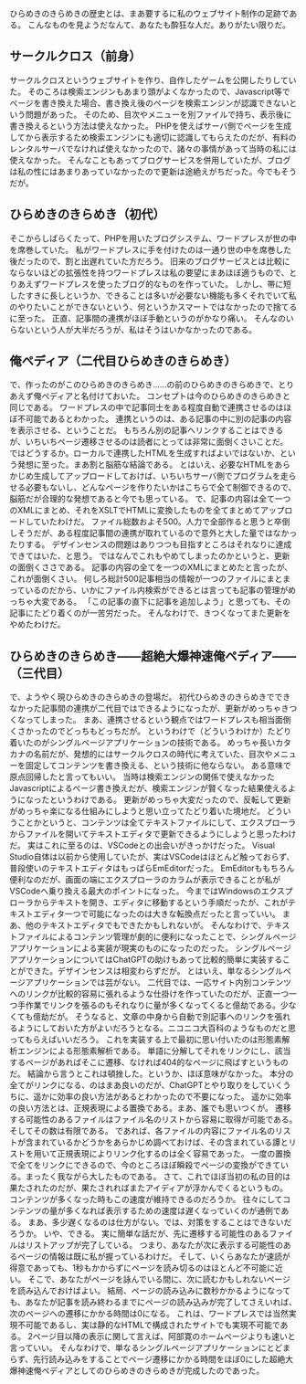 ひらめきのきらめきの歴史とは、まあ要するに私のウェブサイト制作の足跡である。
こんなものを見ようだなんて、あなたも酔狂な人だ。ありがたい限りだ。

## サークルクロス（前身）
サークルクロスというウェブサイトを作り、自作したゲームを公開したりしていた。
そのころは検索エンジンもあまり頭がよくなかったので、Javascript等でページを書き換えた場合、書き換え後のページを検索エンジンが認識できないという問題があった。
そのため、目次やメニューを別ファイルで持ち、表示後に書き換えるという方法は使えなかった。
PHPを使えばサーバ側でページを生成してから表示するため検索エンジンにも適切に認識してもらえたのだが、有料のレンタルサーバでなければ使えなかったので、諸々の事情があって当時の私には使えなかった。
そんなこともあってブログサービスを併用していたが、ブログは私の性にはあまりあっていなかったので更新は途絶えがちだった。今でもそうだが。

## ひらめきのきらめき（初代）
そこからしばらくたって、PHPを用いたブログシステム、ワードプレスが世の中を席巻していた。
私がワードプレスに手を付けたのは一通り世の中を席巻した後だったので、割と出遅れていた方だろう。
旧来のブログサービスとは比較にならないほどの拡張性を持つワードプレスは私の要望にまあほぼ適うもので、とりあえずワードプレスを使ったブログ的なものを作っていた。
しかし、帯に短したすきに長しというか、できることは多いが必要ない機能も多くそれでいて私のやりたいことができないという、何というかスマートではなかったので捨てるに至った。
正直、記事間の連携がほぼ手動というのがかなり痛い。
そんなのいらないという人が大半だろうが、私はそうはいかなかったのである。

## 俺ペディア（二代目ひらめきのきらめき）
で、作ったのがこのひらめきのきらめき……の前のひらめきのきらめきで、とりあえず俺ペディアと名付けておいた。
コンセプトは今のひらめきのきらめきと同じである。
ワードプレスの中で記事同士をある程度自動で連携させるのはほぼ不可能であるとわかった。
連携というのは、ある記事の中に別の記事の内容を表示させる、ということだ。
もちろん別の記事へリンクすることはできるが、いちいちページ遷移させるのは読者にとっては非常に面倒くさいことだ。
ではどうするか。ローカルで連携したHTMLを生成すればよいではないか、という発想に至った。まあ割と脳筋な結論である。
とはいえ、必要なHTMLをあらかじめ生成してアップロードしておけば、いちいちサーバ側でプログラムを走らせる必要もないし、どんなページを作りたいかはこちらで全て制御できるので、脳筋だが合理的な発想であると今でも思っている。
で、記事の内容は全て一つのXMLにまとめ、それをXSLTでHTMLに変換したものを全てまとめてアップロードしていたわけだ。
ファイル総数およそ500。人力で全部作ると思うと卒倒しそうだが、ある程度記事間の連携が取れているので意外と大した量ではなかったりする。
デザインセンスの問題はありつつも目指すところはそれなりに達成できてはいた、と思う。
ではなんでこれもやめてしまったのかというと、更新の面倒くささである。
記事の内容の全てを一つのXMLにまとめたと言ったが、これが面倒くさい。
何しろ総計500記事相当の情報が一つのファイルにまとまっているのだから、いかにファイル内検索ができるとは言っても記事の管理がめっちゃ大変である。
「この記事の直下に記事を追加しよう」と思っても、その記事にたどり着くのが一苦労だった。
そんなわけで、きつくなってまた更新をやめたわけだ。

## ひらめきのきらめき――超絶大爆神速俺ペディア――（三代目）
で、ようやく現ひらめきのきらめきの登場だ。
初代ひらめきのきらめきでできなかった記事間の連携が二代目ではできるようになったが、更新がめっちゃきつくなってしまった。
まあ、連携させるという観点ではワードプレスも相当面倒くさかったのでどっちもどっちだが。
というわけで（どういうわけか）たどり着いたのがシングルページアプリケーションの技術である。
めっちゃ長いカタカナの名前だが、発想的にはサークルクロスの時代に考えていた、目次やメニューを固定してコンテンツを書き換える、という技術に他ならない。
ある意味で原点回帰したと言ってもいい。
当時は検索エンジンの関係で使えなかったJavascriptによるページ書き換えだが、検索エンジンが賢くなった結果使えるようになったというわけである。
更新がめっちゃ大変だったので、反転して更新がめっちゃ楽になる仕組みにしようと思い立ってたどり着いた境地だ。
どういうことかというと、コンテンツは全てテキストファイルにして、エクスプローラからファイルを開いてテキストエディタで更新できるようにしようと思ったわけだ。
実はこれに至るのは、VSCodeとの出会いがきっかけだった。
Visual Studio自体は以前から使用していたが、実はVSCodeはほとんど触っておらず、普段使いのテキストエディタはもっぱらEmEditorだった。
EmEditorももちろん便利なのだが、画面の端にエクスプローラのカラムが表示できることが私がVSCodeへ乗り換える最大のポイントになった。
今まではWindowsのエクスプローラからテキストを開き、エディタに移動するという手順だったが、これがテキストエディタ一つで可能になったのは大きな転換点だったと言っていい。
まあ、他のテキストエディタでもできたかもしれないが。
そんなわけで、テキストファイルによるコンテンツ管理が劇的に便利になったことで、シングルページアプリケーションによる実装が現実のものになったのだった。
シングルページアプリケーションについてはChatGPTの助けもあって比較的簡単に実装することができた。デザインセンスは相変わらずだが。
とはいえ、単なるシングルページアプリケーションでは芸がない。
二代目では、一応サイト内別コンテンツへのリンクが比較的容易に張れるような仕掛けを作っていたのだが、正直一つ一つ手作業でリンクを張るのもそれなりに量が多くなってくると億劫である。少なくても億劫だが。
そうなると、文章の中身から自動で別記事へのリンクを張れるようにしておいた方がよいだろうとなる。ニコニコ大百科のようなものだと思ってもらえばいいだろう。
これを実装する上で最初に思い付いたのは形態素解析エンジンによる形態素解析である。
単語に分解してそれをリンクにし、該当するページがあればそこに遷移、なければ404的なページに飛ばすというものだ。
結論から言うとこれは頓挫した。というか、ほぼ意味がなかった。
本分の全てがリンクになる、のはまあ良いのだが、ChatGPTとやり取りをしていくうちに、遥かに効率の良い方法があるとわかったので不要になった。
遥かに効率の良い方法とは、正規表現による置換である。まあ、誰でも思いつくが。
遷移する可能性のあるファイルはファイル名のリストから容易に取得が可能である。そしてその数は有限である。
であれば、各ファイルの内容にファイル名のリストが含まれているかどうかをあらかじめ調べておけば、その含まれている譚とリストを用いて正規表現によりリンク化するのは全く容易であった。
一度の置換で全てをリンクにできるので、今のところほぼ瞬殺でページの変換ができている。まったく我ながら大したものである。
さて、これでほぼ当初の私の目的は果たされたのだが、果たされればまたアイディアが浮かんでくるというもの。
コンテンツが多くなった時もこの速度が維持できるのだろうか。
往々にしてコンテンツの量が多くなれば表示するための速度は遅くなっていくのが通例である。
まあ、多少遅くなるのは仕方がない。では、対策をすることはできないだろうか。
いや、できる。
実に簡単な話だが、先に遷移する可能性のあるファイルはリストアップが完了している。
つまり、あなたが次に表示する可能性のあるページの情報は既に私が握っているわけだ。
そして、いくらあなたが速読が得意であっても、1秒もかからずにページを読み切るのはほとんど不可能に近い。
そこで、あなたがページを詠んでいる間に、次に読むかもしれないページを読み込んでおけばよい。
結局、ページの読み込みに数秒かかるようになっても、あなたが記事を読み終わるまでにページの読み込みが完了してさえいれば、次のページへの遷移にかかる時間は0になる。
これは、ワードプレスでは当然実現不可能であるし、実は静的なHTMLで構成されたサイトでも実現不可能である。
2ページ目以降の表示に関して言えば、阿部寛のホームページよりも速いと言っていい。
そんなわけで、単なるシングルページアプリケーションにとどまらず、先行読み込みをすることでページ遷移にかかる時間をほぼ0にした超絶大爆神速俺ペディアとしてのひらめきのきらめきが完成したのであった。